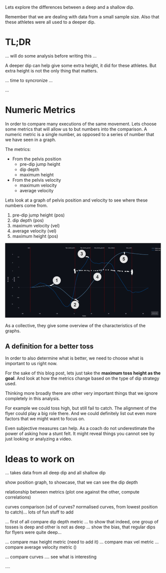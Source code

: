 Lets explore the differences between a deep and a shallow dip. 

Remember that we are dealing with data from a small sample size. Also that these athletes were all used to a deeper dip.

# TL;DR

... will do some analysis before writing this ...

A deeper dip can help give some extra height, it did for these athletes. But extra height is not the only thing that matters.

... time to syncronize ...

...

# Numeric Metrics

In order to compare many executions of the same movement. Lets choose some metrics that will allow us to but numbers into the comparison. A numeric metric is a single number, as opposed to a series of number that we have seen in a graph.

The metrics:
- From the pelvis position
    - pre-dip jump height
    - dip depth
    - maximum height
- From the pelvis velocity
    - maximum velocity
    - average velocity

Lets look at a graph of pelvis position and velocity to see where these numbers come from.

1) pre-dip jump height (pos)
2) dip depth (pos)
3) maximum velocity (vel)
4) average velocity (vel)
5) maximum height (pos)

![pelvis-pos-vel-with-metrics](pelvis-pos-vel-with-metrics.png)

As a collective, they give some overview of the characteristics of the graphs.

## A definition for a better toss

In order to also determine what is better, we need to choose what is important to us right now.

For the sake of this blog post, lets just take the **maximum toss height as the goal**. And look at how the metrics change based on the type of dip strategy used.

Thinking more broadly there are other very important things that we ignore completely in this analysis.

For example we could toss high, but still fail to catch. The alignment of the flyer could play a big role there. And we could definitely list out even more factors that we might want to focus on. 

Even subjective measures can help. As a coach do not underestimate the power of asking how a stunt felt. It might reveal things you cannot see by just looking or analyzing a video.

# Ideas to work on
... takes data from all deep dip and all shallow dip

show position graph, to showcase, that we can see the dip depth

relationship between metrics (plot one against the other, compute correlations)

curves comparison (sd of curves? normalised curves, from lowest position to catch)... lots of fun stuff to add

... first of all compare dip depth metric ... to show that indeed, one group of tosses is deep and other is not as deep
... show the bias, that regular dips for flyers were quite deep...

... compare max height metric (need to add it)
... compare max vel metric
... compare average velocity metric ()

... compare curves
.... see what is interesting

.... 